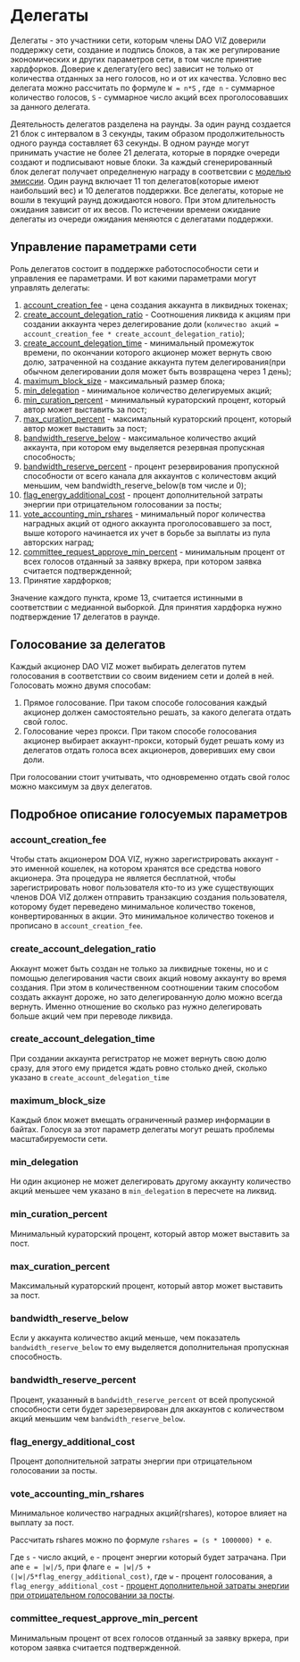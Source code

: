 # Делегаты

Делегаты - это участники сети, которым члены DAO VIZ доверили поддержку сети, создание и подпись блоков, а так же регулирование экономических и других параметров сети, в том числе принятие хардфорков. Доверие к делегату(его вес) зависит не только от количества отданных за него голосов, но и от их качества.  Условно вес делегата можно рассчитать по формуле ``W = n*S`` , где`` n`` - суммарное количество голосов, ``S`` - суммарное число акций всех проголосовавших за данного делегата.

Деятельность делегатов разделена на раунды. За один раунд создается 21 блок с интервалом в 3 секунды, таким образом продолжительность одного раунда составляет 63 секунды. В одном раунде могут принимать участие не более 21 делегата, которые в порядке очереди создают и подписывают новые блоки. За каждый сгенерированный блок делегат получает определненую награду в соответсвии с [моделью эмиссии](https://viz-doc.readthedocs.io/en/latest/economy.html#). Один раунд включает 11 топ делегатов(которые имеют наибольший вес) и 10 делегатов поддержки. Все делегаты, которые не вошли в текущий раунд дожидаются нового. При этом длительность ожидания зависит от их весов.  По истечении времени ожидание делегаты из очереди ожидания меняются с делегатами поддержки.

## Управление параметрами сети

Роль делегатов состоит в поддержке работоспособности сети и управления ее параметрами. И вот какими параметрами могут управлять делегаты:

1. [account_creation_fee](#account_creation_fee) - цена создания аккаунта в ликвидных токенах;
2. [create_account_delegation_ratio](#create_account_delegation_ratio) - Соотношения ликвида к акциям при создании аккаунта через делегирование доли (``количество акций = account_creation_fee * create_account_delegation_ratio``);
3. [create_account_delegation_time](#create_account_delegation_time) - минимальный промежуток времени, по окончании которого акционер может вернуть свою долю, затраченной на создание аккаунта путем делегирования(при обычном делегировании доля может быть возвращена через 1 день);
4. [maximum_block_size](#maximum_block_size) - максимальный размер блока;
5. [min_delegation](#min_delegation) - минимальное количество делегируемых акций;
6. [min_curation_percent](#min_curation_percent) - минимальный кураторский процент, который автор может выставить за пост;
7. [max_curation_percent](#max_curation_percent) - максимальный кураторский процент, который автор может выставить за пост;
8. [bandwidth_reserve_below](#bandwidth_reserve_below) - максимальное количество акций аккаунта, при котором ему выделяется резервная пропускная способность;
9. [bandwidth_reserve_percent](#bandwidth_reserve_percent) - процент резервирования пропускной способности от всего канала для аккаунтов с количестовм акций меньшим, чем bandwidth_reserve_below(в том числе и 0);
10. [flag_energy_additional_cost](#flag_energy_additional_cost]) - процент дополнительной затраты энергии при отрицательном голосовании за посты;
11. [vote_accounting_min_rshares](#vote_accounting_min_rshares) - минимальный порог количества наградных акций от одного аккаунта проголосовавшего за пост, выше которого начинается их учет в борьбе за выплаты из пула авторских наград;
12. [committee_request_approve_min_percent](#committee_request_approve_min_percent) - минимальным процент от всех голосов отданный за заявку вркера, при котором заявка считается подтвержденной;
13. Принятие хардфорков;

Значение каждого пункта, кроме 13, считается истинными в соответствии с медианной выборкой. Для принятия хардфорка нужно подтверждение 17 делегатов в раунде.

## Голосование за делегатов

Каждый акционер DAO VIZ может выбирать делегатов путем голосования в соответствии со своим видением сети и долей в ней. Голосовать можно двумя способам:

1. Прямое голосование. При таком способе голосования каждый акционер должен самостоятельно решать, за какого делегата отдать свой голос.
2. Голосование через прокси. При таком способе голосования акционер выбирает аккаунт-прокси, который будет решать кому
из делегатов отдать голоса всех акционеров, доверивших ему свои доли.

При голосовании стоит учитывать, что одновременно отдать свой голос можно максимум за двух делегатов.

## Подробное описание голосуемых параметров

<div id="account_creation_fee"></div>

### account_creation_fee

Чтобы стать акционером DOA VIZ, нужно зарегистрировать аккаунт - это именной кошелек, на котором хранятся все средства нового акционера. Эта процедура не является бесплатной, чтобы зарегистрировать новог пользователя кто-то из уже существующих членов DOA VIZ должен отправить транзакцию создания пользователя, которому будет переведено минимальное количество токенов, конвертированных в акции. Это минимальное количество токенов и прописано в ``account_creation_fee``.

<div id="create_account_delegation_ratio"></div>

### create_account_delegation_ratio

Аккаунт может быть создан не только за ликвидные токены, но и с помощью делегирования части своих акций новому аккаунту во время создания. При этом в количественном соотношении таким способом создать аккаунт дороже, но зато делегированную долю можно всегда вернуть. Именно отношение во сколько раз нужно делегировать больше акций чем при переводе ликвида.

### create_account_delegation_time

При создании аккаунта регистратор не может вернуть свою долю сразу, для этого ему придется ждать ровно столько дней, сколько указано в ``create_account_delegation_time``

<div id="maximum_block_size"></div>

### maximum_block_size

Каждый блок может вмещать ограниченный размер информации в байтах. Голосуя за этот параметр делегаты могут решать проблемы масштабируемости сети.

<div id="min_delegation"></div>

### min_delegation

Ни один акционер не может делегировать другому аккаунту количество акций меньшее чем указано в ``min_delegation`` в пересчете на ликвид.

<div id="min_curation_percent"></div>

### min_curation_percent

Минимальный кураторский процент, который автор может выставить за пост.

<div id="max_curation_percent"></div>

### max_curation_percent

Максимальный кураторский процент, который автор может выставить за пост.

<div id="bandwidth_reserve_below"></div>

### bandwidth_reserve_below

Если у аккаунта количество акций меньше, чем показатель ``bandwidth_reserve_below`` то ему выделяется дополнительная пропускная способность.

<div id="bandwidth_reserve_percent"></bandwidth_reserve_percent>

### bandwidth_reserve_percent

Процент,  указанный в ``bandwidth_reserve_percent`` от всей пропускной способности сети будет зарезервирован для аккаунтов с количеством акций меньшим чем ``bandwidth_reserve_below``.

<div id="flag_energy_additional_cost"></div>

### flag_energy_additional_cost

 Процент дополнительной затраты энергии при отрицательном голосовании за посты.

<div id="vote_accounting_min_rshares"></div>

### vote_accounting_min_rshares

Минимальное количество наградных акций(rshares), которое влияет на выплату за пост.

Рассчитать rshares можно по формуле ``rshares = (s * 1000000) * e``.

Где ``s`` - число акций, ``e`` - процент энергии который будет затрачана. При апе ``e = |w|/5``, при флаге ``e = |w|/5 + (|w|/5*flag_energy_additional_cost)``, где ``w`` - процент голосования, а ``flag_energy_additional_cost`` -  [процент дополнительной затраты энергии при отрицательном голосовании за посты](#flag_energy_additional_cost).

<div id="committee_request_approve_min_percent"></div>

### committee_request_approve_min_percent

Минимальным процент от всех голосов отданный за заявку вркера, при котором заявка считается подтвержденной.
